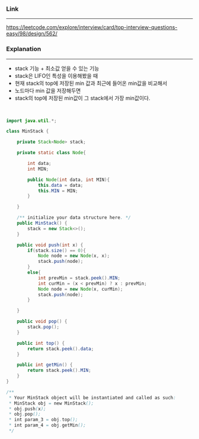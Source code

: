 ### Link
---
https://leetcode.com/explore/interview/card/top-interview-questions-easy/98/design/562/


### Explanation
---

- stack 기능 + 최소값 얻을 수 있는 기능
- stack은 LIFO인 특성을 이용해봤을 때
- 현재 stack의 top에 저장된 min 값과 최근에 들어온 min값을 비교해서
- 노드마다 min 값을 저장해두면
- stack의 top에 저장된 min값이 그 stack에서 가장 min값이다.

<br>

```java
import java.util.*;

class MinStack {

    private Stack<Node> stack;

    private static class Node{

        int data;
        int MIN;

        public Node(int data, int MIN){
            this.data = data;
            this.MIN = MIN;
        }

    }

    /** initialize your data structure here. */
    public MinStack() {
        stack = new Stack<>();
    }

    public void push(int x) {
        if(stack.size() == 0){
            Node node = new Node(x, x);
            stack.push(node);
        }
        else{
            int prevMin = stack.peek().MIN;
            int curMin = (x < prevMin) ? x : prevMin;
            Node node = new Node(x, curMin);
            stack.push(node);
        }

    }

    public void pop() {
        stack.pop();
    }

    public int top() {
        return stack.peek().data;
    }

    public int getMin() {
        return stack.peek().MIN;
    }
}

/**
 * Your MinStack object will be instantiated and called as such:
 * MinStack obj = new MinStack();
 * obj.push(x);
 * obj.pop();
 * int param_3 = obj.top();
 * int param_4 = obj.getMin();
 */
```
